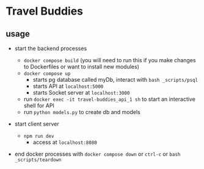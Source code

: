 # Travel Buddies

## usage
- start the backend processes
    - `docker compose build` (you will need to run this if you make changes to Dockerfiles or want to install new modules)
    - `docker compose up`
        - starts pg database called myDb, interact with `bash _scripts/psql`
        - starts API at `localhost:5000`
        - starts Socket server at `localhost:3000`
    - run `docker exec -it travel-buddies_api_1 sh` to start an interactive shell for API
    - run `python models.py` to create db and models

- start client server
    - `npm run dev`
        - access at `localhost:8080` 

- end docker processes with `docker compose down` or `ctrl-c` or `bash _scripts/teardown` 

